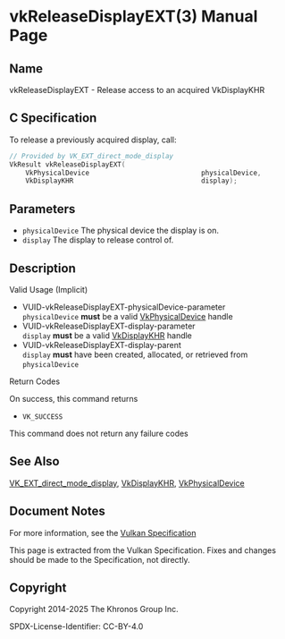 # vkReleaseDisplayEXT(3) Manual Page

## Name

vkReleaseDisplayEXT - Release access to an acquired VkDisplayKHR



## [](#_c_specification)C Specification

To release a previously acquired display, call:

```c++
// Provided by VK_EXT_direct_mode_display
VkResult vkReleaseDisplayEXT(
    VkPhysicalDevice                            physicalDevice,
    VkDisplayKHR                                display);
```

## [](#_parameters)Parameters

- `physicalDevice` The physical device the display is on.
- `display` The display to release control of.

## [](#_description)Description

Valid Usage (Implicit)

- [](#VUID-vkReleaseDisplayEXT-physicalDevice-parameter)VUID-vkReleaseDisplayEXT-physicalDevice-parameter  
  `physicalDevice` **must** be a valid [VkPhysicalDevice](https://registry.khronos.org/vulkan/specs/latest/man/html/VkPhysicalDevice.html) handle
- [](#VUID-vkReleaseDisplayEXT-display-parameter)VUID-vkReleaseDisplayEXT-display-parameter  
  `display` **must** be a valid [VkDisplayKHR](https://registry.khronos.org/vulkan/specs/latest/man/html/VkDisplayKHR.html) handle
- [](#VUID-vkReleaseDisplayEXT-display-parent)VUID-vkReleaseDisplayEXT-display-parent  
  `display` **must** have been created, allocated, or retrieved from `physicalDevice`

Return Codes

On success, this command returns

- `VK_SUCCESS`

This command does not return any failure codes

## [](#_see_also)See Also

[VK\_EXT\_direct\_mode\_display](https://registry.khronos.org/vulkan/specs/latest/man/html/VK_EXT_direct_mode_display.html), [VkDisplayKHR](https://registry.khronos.org/vulkan/specs/latest/man/html/VkDisplayKHR.html), [VkPhysicalDevice](https://registry.khronos.org/vulkan/specs/latest/man/html/VkPhysicalDevice.html)

## [](#_document_notes)Document Notes

For more information, see the [Vulkan Specification](https://registry.khronos.org/vulkan/specs/latest/html/vkspec.html#vkReleaseDisplayEXT)

This page is extracted from the Vulkan Specification. Fixes and changes should be made to the Specification, not directly.

## [](#_copyright)Copyright

Copyright 2014-2025 The Khronos Group Inc.

SPDX-License-Identifier: CC-BY-4.0